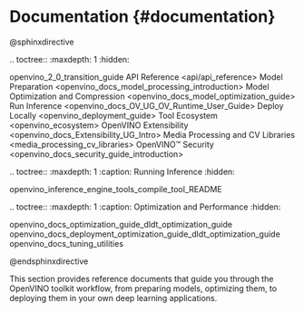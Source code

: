 # Documentation {#documentation}

@sphinxdirective

.. toctree::
   :maxdepth: 1
   :hidden:

   openvino_2_0_transition_guide
   API Reference <api/api_reference>
   Model Preparation <openvino_docs_model_processing_introduction>
   Model Optimization and Compression <openvino_docs_model_optimization_guide>
   Run Inference <openvino_docs_OV_UG_OV_Runtime_User_Guide>
   Deploy Locally <openvino_deployment_guide>
   Tool Ecosystem <openvino_ecosystem>
   OpenVINO Extensibility <openvino_docs_Extensibility_UG_Intro>
   Media Processing and CV Libraries <media_processing_cv_libraries>
   OpenVINO™ Security <openvino_docs_security_guide_introduction>


.. toctree::
   :maxdepth: 1
   :caption: Running Inference
   :hidden:

   openvino_inference_engine_tools_compile_tool_README

.. toctree::
   :maxdepth: 1
   :caption: Optimization and Performance
   :hidden:

   openvino_docs_optimization_guide_dldt_optimization_guide
   openvino_docs_deployment_optimization_guide_dldt_optimization_guide
   openvino_docs_tuning_utilities
  
 
@endsphinxdirective

This section provides reference documents that guide you through the OpenVINO toolkit workflow, from preparing models, optimizing them, to deploying them in your own deep learning applications.



